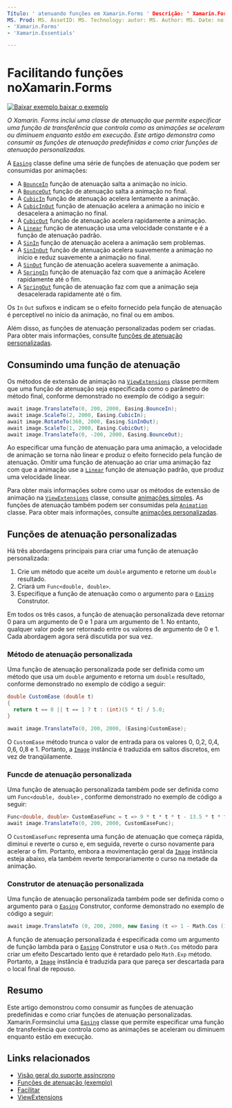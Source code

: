 ```yaml
---
Título: ' atenuando funções em Xamarin.Forms ' Descrição: ' Xamarin.Forms inclui uma classe de atenuação que permite que você especifique uma função de transferência que controla como as animações se aceleram ou diminuem enquanto estão em execução. Este artigo demonstra como consumir as funções de atenuação predefinidas e como criar funções de atenuação personalizadas. '
MS. Prod: MS. AssetID: MS. Technology: autor: MS. Author: MS. Date: no-loc:
- 'Xamarin.Forms'
- 'Xamarin.Essentials'

---
```


# <a name="easing-functions-in-xamarinforms"></a>Facilitando funções noXamarin.Forms

[![Baixar exemplo ](~/media/shared/download.png) baixar o exemplo](https://docs.microsoft.com/samples/xamarin/xamarin-forms-samples/userinterface-animation-easing)

_O Xamarin. Forms inclui uma classe de atenuação que permite especificar uma função de transferência que controla como as animações se aceleram ou diminuem enquanto estão em execução. Este artigo demonstra como consumir as funções de atenuação predefinidas e como criar funções de atenuação personalizadas._

A [`Easing`](xref:Xamarin.Forms.Easing) classe define uma série de funções de atenuação que podem ser consumidas por animações:

- A [`BounceIn`](xref:Xamarin.Forms.Easing.BounceIn) função de atenuação salta a animação no início.
- A [`BounceOut`](xref:Xamarin.Forms.Easing.BounceOut) função de atenuação salta a animação no final.
- A [`CubicIn`](xref:Xamarin.Forms.Easing.CubicIn) função de atenuação acelera lentamente a animação.
- A [`CubicInOut`](xref:Xamarin.Forms.Easing.CubicInOut) função de atenuação acelera a animação no início e desacelera a animação no final.
- A [`CubicOut`](xref:Xamarin.Forms.Easing.CubicOut) função de atenuação acelera rapidamente a animação.
- A [`Linear`](xref:Xamarin.Forms.Easing.Linear) função de atenuação usa uma velocidade constante e é a função de atenuação padrão.
- A [`SinIn`](xref:Xamarin.Forms.Easing.SinIn) função de atenuação acelera a animação sem problemas.
- A [`SinInOut`](xref:Xamarin.Forms.Easing.SinInOut) função de atenuação acelera suavemente a animação no início e reduz suavemente a animação no final.
- A [`SinOut`](xref:Xamarin.Forms.Easing.SinOut) função de atenuação acelera suavemente a animação.
- A [`SpringIn`](xref:Xamarin.Forms.Easing.SpringIn) função de atenuação faz com que a animação Acelere rapidamente até o fim.
- A [`SpringOut`](xref:Xamarin.Forms.Easing.SpringOut) função de atenuação faz com que a animação seja desacelerada rapidamente até o fim.

Os `In` `Out` sufixos e indicam se o efeito fornecido pela função de atenuação é perceptível no início da animação, no final ou em ambos.

Além disso, as funções de atenuação personalizadas podem ser criadas. Para obter mais informações, consulte [funções de atenuação personalizadas](#customeasing).

## <a name="consuming-an-easing-function"></a>Consumindo uma função de atenuação

Os métodos de extensão de animação na [`ViewExtensions`](xref:Xamarin.Forms.ViewExtensions) classe permitem que uma função de atenuação seja especificada como o parâmetro de método final, conforme demonstrado no exemplo de código a seguir:

```csharp
await image.TranslateTo(0, 200, 2000, Easing.BounceIn);
await image.ScaleTo(2, 2000, Easing.CubicIn);
await image.RotateTo(360, 2000, Easing.SinInOut);
await image.ScaleTo(1, 2000, Easing.CubicOut);
await image.TranslateTo(0, -200, 2000, Easing.BounceOut);
```

Ao especificar uma função de atenuação para uma animação, a velocidade de animação se torna não linear e produz o efeito fornecido pela função de atenuação. Omitir uma função de atenuação ao criar uma animação faz com que a animação use a [`Linear`](xref:Xamarin.Forms.Easing.Linear) função de atenuação padrão, que produz uma velocidade linear.

Para obter mais informações sobre como usar os métodos de extensão de animação na [`ViewExtensions`](xref:Xamarin.Forms.ViewExtensions) classe, consulte [animações simples](~/xamarin-forms/user-interface/animation/simple.md). As funções de atenuação também podem ser consumidas pela [`Animation`](xref:Xamarin.Forms.Animation) classe. Para obter mais informações, consulte [animações personalizadas](~/xamarin-forms/user-interface/animation/custom.md).

<a name="customeasing" />

## <a name="custom-easing-functions"></a>Funções de atenuação personalizadas

Há três abordagens principais para criar uma função de atenuação personalizada:

1. Crie um método que aceite um `double` argumento e retorne um `double` resultado.
1. Criará um `Func<double, double>`.
1. Especifique a função de atenuação como o argumento para o [`Easing`](xref:Xamarin.Forms.Easing) Construtor.

Em todos os três casos, a função de atenuação personalizada deve retornar 0 para um argumento de 0 e 1 para um argumento de 1. No entanto, qualquer valor pode ser retornado entre os valores de argumento de 0 e 1. Cada abordagem agora será discutida por sua vez.

### <a name="custom-easing-method"></a>Método de atenuação personalizada

Uma função de atenuação personalizada pode ser definida como um método que usa um `double` argumento e retorna um `double` resultado, conforme demonstrado no exemplo de código a seguir:

```csharp
double CustomEase (double t)
{
  return t == 0 || t == 1 ? t : (int)(5 * t) / 5.0;
}

await image.TranslateTo(0, 200, 2000, (Easing)CustomEase);
```

O `CustomEase` método trunca o valor de entrada para os valores 0, 0,2, 0,4, 0,6, 0,8 e 1. Portanto, a [`Image`](xref:Xamarin.Forms.Image) instância é traduzida em saltos discretos, em vez de tranqüilamente.

### <a name="custom-easing-func"></a>Funcde de atenuação personalizada

Uma função de atenuação personalizada também pode ser definida como um `Func<double, double>` , conforme demonstrado no exemplo de código a seguir:

```csharp
Func<double, double> CustomEaseFunc = t => 9 * t * t * t - 13.5 * t * t + 5.5 * t;
await image.TranslateTo(0, 200, 2000, CustomEaseFunc);
```

O `CustomEaseFunc` representa uma função de atenuação que começa rápida, diminui e reverte o curso e, em seguida, reverte o curso novamente para acelerar o fim. Portanto, embora a movimentação geral da [`Image`](xref:Xamarin.Forms.Image) instância esteja abaixo, ela também reverte temporariamente o curso na metade da animação.

### <a name="custom-easing-constructor"></a>Construtor de atenuação personalizada

Uma função de atenuação personalizada também pode ser definida como o argumento para o [`Easing`](xref:Xamarin.Forms.Easing) Construtor, conforme demonstrado no exemplo de código a seguir:

```csharp
await image.TranslateTo (0, 200, 2000, new Easing (t => 1 - Math.Cos (10 * Math.PI * t) * Math.Exp (-5 * t)));
```

A função de atenuação personalizada é especificada como um argumento de função lambda para o [`Easing`](xref:Xamarin.Forms.Easing) Construtor e usa o `Math.Cos` método para criar um efeito Descartado lento que é retardado pelo `Math.Exp` método. Portanto, a [`Image`](xref:Xamarin.Forms.Image) instância é traduzida para que pareça ser descartada para o local final de repouso.

## <a name="summary"></a>Resumo

Este artigo demonstrou como consumir as funções de atenuação predefinidas e como criar funções de atenuação personalizadas. Xamarin.Formsinclui uma [`Easing`](xref:Xamarin.Forms.Easing) classe que permite especificar uma função de transferência que controla como as animações se aceleram ou diminuem enquanto estão em execução.

## <a name="related-links"></a>Links relacionados

- [Visão geral do suporte assíncrono](~/cross-platform/platform/async.md)
- [Funções de atenuação (exemplo)](https://docs.microsoft.com/samples/xamarin/xamarin-forms-samples/userinterface-animation-easing)
- [Facilitar](xref:Xamarin.Forms.Easing)
- [ViewExtensions](xref:Xamarin.Forms.ViewExtensions)
